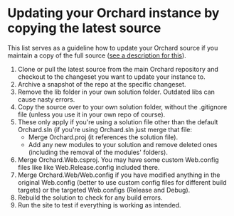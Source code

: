 # Updating your Orchard instance by copying the latest source


This list serves as a guideline how to update your Orchard source if you maintain a copy of the full source ([see a description for this](http://english.orchardproject.hu/blog/ways-of-source-controlling-an-orchard-solution)).

1. Clone or pull the latest source from the main Orchard repository and checkout to the changeset you want to update your instance to.
2. Archive a snapshot of the repo at the specific changeset.
3. Remove the lib folder in your own solution folder. Outdated libs can cause nasty errors.
4. Copy the source over to your own solution folder, without the .gitignore file (unless you use it in your own repo of course).
5. These only apply if you're using a solution file other than the default Orchard.sln (if you're using Orchard.sln just merge that file:
	- Merge Orchard.proj (it references the solution file).
	- Add any new modules to your solution and remove deleted ones (including the removal of the modules' folders).
6. Merge Orchard.Web.csproj. You may have some custom Web.config files like like Web.Release.config included there.
7. Merge Orchard.Web/Web.config if you have modified anything in the original Web.config (better to use custom config files for different build targets) or the targeted Web.configs (Release and Debug).
8. Rebuild the solution to check for any build errors.
9. Run the site to test if everything is working as intended.